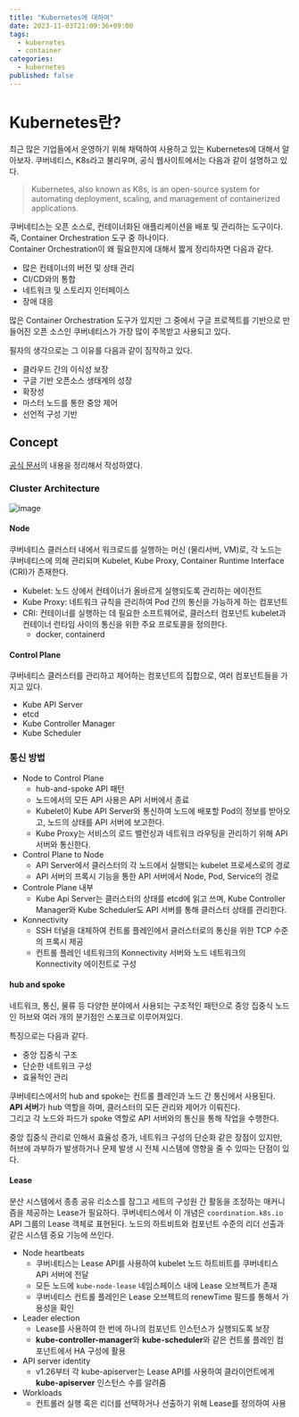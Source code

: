 ```yaml
---
title: "Kubernetes에 대하여"
date: 2023-11-03T21:09:36+09:00
tags:
  - kubernetes
  - container
categories:
  - kubernetes
published: false
---
```


# Kubernetes란?

최근 많은 기업들에서 운영하기 위해 채택하여 사용하고 있는 Kubernetes에 대해서 알아보자. 쿠버네티스, K8s라고 불리우며, 공식 웹사이트에서는 다음과 같이 설명하고 있다.

> Kubernetes, also known as K8s, is an open-source system for automating deployment, scaling, and management of containerized applications.

쿠버네티스는 오픈 소스로, 컨테이너화된 애플리케이션을 배포 및 관리하는 도구이다. 즉, Container Orchestration 도구 중 하나이다.  
Container Orchestration이 왜 필요한지에 대해서 짧게 정리하자면 다음과 같다.

- 많은 컨테이너의 버전 및 상태 관리
- CI/CD와의 통합
- 네트워크 및 스토리지 인터페이스
- 장애 대응

많은 Container Orchestration 도구가 있지만 그 중에서 구글 프로젝트를 기반으로 만들어진 오픈 소스인 쿠버네티스가 가장 많이 주목받고 사용되고 있다.

필자의 생각으로는 그 이유를 다음과 같이 짐작하고 있다.
- 클라우드 간의 이식성 보장
- 구글 기반 오픈소스 생태계의 성장
- 확장성
- 마스터 노드를 통한 중앙 제어
- 선언적 구성 기반

## Concept

[공식 문서](https://kubernetes.io/docs/concepts/)의 내용을 정리해서 작성하였다.

### Cluster Architecture

![image](https://github.com/lee20h/blog/assets/59367782/df83faa7-6e54-4197-aa5d-165f71a8c549)

#### Node

쿠버네티스 클러스터 내에서 워크로드를 실행하는 머신 (물리서버, VM)로, 각 노드는 쿠버네티스에 의해 관리되며 Kubelet, Kube Proxy, Container Runtime Interface (CRI)가 존재한다.

- Kubelet: 노드 상에서 컨테이너가 올바르게 실행되도록 관리하는 에이전트
- Kube Proxy: 네트워크 규칙을 관리하여 Pod 간의 통신을 가능하게 하는 컴포넌트
- CRI: 컨테이너를 실행하는 데 필요한 소프트웨어로, 클러스터 컴포넌트 kubelet과 컨테이너 런타임 사이의 통신을 위한 주요 프로토콜을 정의한다.
  - docker, containerd

#### Control Plane

쿠버네티스 클러스터를 관리하고 제어하는 컴포넌트의 집합으로, 여러 컴포넌트들을 가지고 있다.

- Kube API Server
- etcd
- Kube Controller Manager
- Kube Scheduler

### 통신 방법

- Node to Control Plane
  - hub-and-spoke API 패턴
  - 노드에서의 모든 API 사용은 API 서버에서 종료
  - Kubelet이 Kube API Server와 통신하여 노드에 배포할 Pod의 정보를 받아오고, 노드의 상태를 API 서버에 보고한다.
  - Kube Proxy는 서비스의 로드 밸런싱과 네트워크 라우팅을 관리하기 위해 API 서버와 통신한다.
- Control Plane to Node
  - API Server에서 클러스터의 각 노드에서 실행되는 kubelet 프로세스로의 경로
  - API 서버의 프록시 기능을 통한 API 서버에서 Node, Pod, Service의 경로
- Controle Plane 내부
  - Kube Api Server는 클러스터의 상태를 etcd에 읽고 쓰며, Kube Controller Manager와 Kube Scheduler도 API 서버를 통해 클러스터 상태를 관리한다.
- Konnectivity
  - SSH 터널을 대체하여 컨트롤 플레인에서 클러스터로의 통신을 위한 TCP 수준의 프록시 제공
  - 컨트롤 플레인 네트워크의 Konnectivity 서버와 노드 네트워크의 Konnectivity 에이전트로 구성
#### hub and spoke

네트워크, 통신, 물류 등 다양한 분야에서 사용되는 구조적인 패턴으로 중앙 집중식 노드인 허브와 여러 개의 분기점인 스포크로 이루어져있다.

특징으로는 다음과 같다.

- 중앙 집중식 구조
- 단순한 네트워크 구성
- 효율적인 관리

쿠버네티스에서의 hub and spoke는 컨트롤 플레인과 노드 간 통신에서 사용된다. **API 서버**가 hub 역할을 하며, 클러스터의 모든 관리와 제어가 이뤄진다.  
그리고 각 노드와 파드가 spoke 역할로 API 서버와의 통신을 통해 작업을 수행한다.

중앙 집중식 관리로 인해서 효율성 증가, 네트워크 구성의 단순화 같은 장점이 있지만, 허브에 과부하가 발생하거나 문제 발생 시 전체 시스템에 영향을 줄 수 있따는 단점이 있다.

#### Lease

분산 시스템에서 종종 공유 리소스를 잠그고 세트의 구성원 간 활동을 조정하는 매커니즘을 제공하는 Lease가 필요하다. 쿠버네티스에서 이 개념은 `coordination.k8s.io` API 그룹의 Lease 객체로 표현된다.
노드의 하트비트와 컴포넌트 수준의 리더 선출과 같은 시스템 중요 기능에 쓰인다.

- Node heartbeats
  - 쿠버네티스는 Lease API를 사용하여 kubelet 노드 하트비트를 쿠버네티스 API 서버에 전달
  - 모든 노드에 `kube-node-lease` 네임스페이스 내에 Lease 오브젝트가 존재
  - 쿠버네티스 컨트롤 플레인은 Lease 오브젝트의 renewTime 필드를 통해서 가용성을 확인
- Leader election
  - Lease를 사용하여 한 번에 하나의 컴포넌트 인스턴스가 실행되도록 보장
  - **kube-controller-manager**와 **kube-scheduler**와 같은 컨트롤 플레인 컴포넌트에서 HA 구성에 활용
- API server identity
  - v1.26부터 각 kube-apiserver는 Lease API를 사용하여 클라이언트에게 **kube-apiserver** 인스턴스 수를 알려줌
- Workloads
  - 컨트롤러 실행 혹은 리더를 선택하거나 선출하기 위해 Lease를 정의하여 사용
